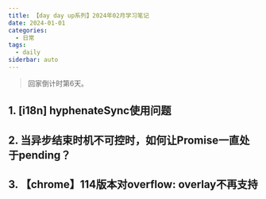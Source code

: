 ```yaml
---
title: 【day day up系列】2024年02月学习笔记
date: 2024-01-01
categories:
  - 日常
tags:
  - daily
siderbar: auto
---
```


> 回家倒计时第6天。

## 1. [i18n] hyphenateSync使用问题

## 2. 当异步结束时机不可控时，如何让Promise一直处于pending？

## 3. 【chrome】114版本对overflow: overlay不再支持